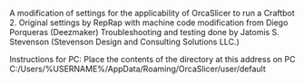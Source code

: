 A modification of settings for the applicability of OrcaSlicer to run a Craftbot 2.
Original settings by RepRap with machine code modification from Diego Porqueras (Deezmaker)
Troubleshooting and testing done by Jatomis S. Stevenson (Stevenson Design and Consulting Solutions LLC.)


Instructions for PC:
Place the contents of the directory at this address on PC
C:/Users/%USERNAME%/AppData/Roaming/OrcaSlicer/user/default
